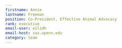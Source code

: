 ```yaml
---
firstname: Annie
lastname: Freeman
position: Co-President, Effective Animal Advocacy
rank: executive
email-user: eilidh
email-host: sas.upenn.edu
category: team
---
```

